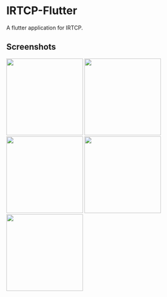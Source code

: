 # IRTCP-Flutter

A flutter application for IRTCP.

## Screenshots
<img src="https://github.com/user-attachments/assets/fd1cbbd3-fdcd-48a4-87eb-c60263add0a2" width="200"/>
<img src="https://github.com/user-attachments/assets/29b725f2-1f8b-48ab-856c-4bc3080dfa18" width="200"/>
<img src="https://github.com/user-attachments/assets/d97b2df8-d254-4f7e-8007-9fc40d0e82d2" width="200"/>
<img src="https://github.com/user-attachments/assets/a75619c0-5d16-4872-a1e2-60922ac84b9b" width="200"/>
<img src="https://github.com/user-attachments/assets/4abed53c-9903-4148-a1b8-639747533bbb" width="200"/>
